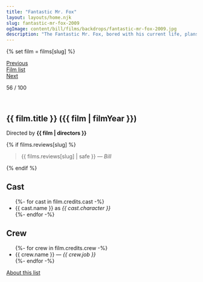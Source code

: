```yaml
---
title: "Fantastic Mr. Fox"
layout: layouts/home.njk
slug: fantastic-mr-fox-2009
ogImage: content/bill/films/backdrops/fantastic-mr-fox-2009.jpg
description: "The Fantastic Mr. Fox, bored with his current life, plans a heist against the three local farmers. The farmers, tired of sharing their chickens with the sly fox, seek revenge against him and his family."
---
```


{% set film = films[slug] %}

<nav class="films">
  <div class="prev">
    <a href="../district-9-2009"><i class="fa-solid fa-chevron-left fa-xs"></i> Previous</a>
  </div>
  <div>
    <a href="../">Film list</a>
  </div>
  <div class="next">
    <a href="../micmacs-2009">Next <i class="fa-solid fa-chevron-right fa-xs"></i></a>
  </div>
</nav>

<p>56 / 100</p>

<article class="film slug-fantastic-mr-fox-2009">
  <div class="backdrop-and-poster">
    <img class="poster" src="../films/posters/{{ slug }}.jpg" alt="">
    <img class="backdrop" src="../films/backdrops/{{ slug }}.jpg" alt="">
  </div>

  <h1>{{ film.title }} ({{ film | filmYear }})</h1>

  

  <p class="director">
    Directed by <strong>{{ film | directors }}</strong>
  </p>

  {% if films.reviews[slug] %}
    <blockquote> 
      {{ films.reviews[slug] | safe }} <em>— Bill</em>
    </blockquote> 
  {% endif %}

  <h2>
    Cast
  </h2>
  <ul>
    {%- for cast in film.credits.cast -%}
      <li>
        {{ cast.name }} as <em>{{ cast.character }}</em>
      </li>
    {%- endfor -%}
  </ul>

  <h2>
    Crew
  </h2>
  <ul>
    {%- for crew in film.credits.crew -%}
      <li>
        {{ crew.name }} &mdash; <em>{{ crew.job }}</em>
      </li>
    {%- endfor -%}
  </ul>
</article>
<footer>
  <a href="../about">About this list</a>
</footer>
